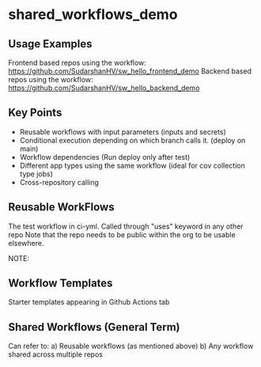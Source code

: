 # shared_workflows_demo
## Usage Examples
Frontend based repos using the workflow: https://github.com/SudarshanHV/sw_hello_frontend_demo
Backend based repos using the workflow: https://github.com/SudarshanHV/sw_hello_backend_demo
## Key Points

* Reusable workflows with input parameters (inputs and secrets)
* Conditional execution depending on which branch calls it. (deploy on main)
* Workflow dependencies (Run deploy only after test)
* Different app types using the same workflow (ideal for cov collection type jobs)
* Cross-repository calling

## Reusable WorkFlows

The test workflow in ci-yml. Called through "uses" keyword in any other repo
Note that the repo needs to be public within the org to be usable elsewhere.

NOTE:

## Workflow Templates

Starter templates appearing in Github Actions tab

## Shared Workflows (General Term)

Can refer to:
a) Reusable workflows (as mentioned above)
b) Any workflow shared across multiple repos

